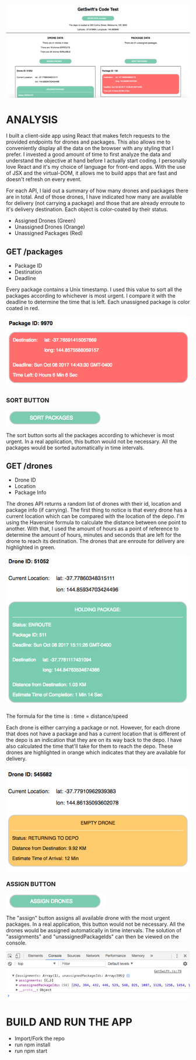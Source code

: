 ![app](./imgs/app.png)

# ANALYSIS

I built a client-side app using React that makes fetch requests to the provided endpoints for drones and packages. This also allows me to conveniently display all the data on the browser with any styling that I prefer. I invested a good amount of time to first analyze the data and understand the objective at hand before I actually start coding. I personally love React and it's my choice of language for front-end apps. With the use of JSX and the virtual-DOM, it allows me to build apps that are fast and doesn't refresh on every event.

For each API, I laid out a summary of how many drones and packages there are in total. And of those drones, I have indicated how many are available for delivery (not carrying a package) and those that are already enroute to it's delivery destination. Each object is color-coated by their status.

- Assigned Drones (Green)
- Unassigned Drones (Orange)
- Unassigned Packages (Red)

## GET /packages

- Package ID
- Destination
- Deadline

Every package contains a Unix timestamp. I used this value to sort all the packages according to whichever is most urgent. I compare it with the deadline to determine the time that is left.  Each unassigned package is color coated in red.

![package](./imgs/package.png)

### SORT BUTTON

![sort](./imgs/sort.png)

The sort button sorts all the packages according to whichever is most urgent. In a real application, this button would not be necessary. All the packages would be sorted automatically in time intervals.

## GET /drones

- Drone ID
- Location
- Package Info

The drones API returns a random list of drones with their id, location and package info (if carrying). The first thing to notice is that every drone has a current location which can be compared with the location of the depo. I'm using the Haversine formula to calculate the distance between one point to another. With that, I used the amount of hours as a point of reference to determine the amount of hours, minutes and seconds that are left for the drone to reach its destination. The drones that are enroute for delivery are highlighted in green.

![drone](./imgs/drone.png)

The formula for the time is : time = distance/speed

Each drone is either carrying a package or not. However, for each drone that does not have a package and has a current location that is different of the depo is an indication that they are on its way back to the depo. I have also calculated the time that'll take for them to reach the depo. These drones are highlighted in orange which indicates that they are available for delivery.

![unassigned](./imgs/unassigned.png)

### ASSIGN BUTTON

![assign](./imgs/assign.png)

The "assign" button assigns all available drone with the most urgent packages. In a real application, this button would not be necessary. All the drones would be assigned automatically in time intervals. The solution of "assignments" and "unassignedPackageIds" can then be viewed on the console.

![solution](./imgs/solution.png)

# BUILD AND RUN THE APP

- Import/Fork the repo
- run npm install
- run npm start
